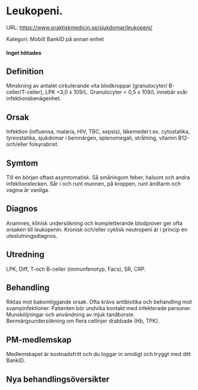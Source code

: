 # Leukopeni.

URL: https://www.praktiskmedicin.se/sjukdomar/leukopeni/



Kategori: Mobilt BankID på annan enhet

#### Inget hittades

## Definition

Minskning av antalet cirkulerande vita blodkroppar (granulocyter/ B-celler/T-celler), LPK <3,0 x 109/L. Granulocyter < 0,5 x 109/L innebär svår infektionsbenägenhet.

## Orsak

Infektion (influensa, malaria, HIV, TBC, sepsis), läkemedel t.ex. cytostatika, tyreostatika, sjukdomar i benmärgen, splenomegali, strålning, vitamin B12- och/eller folsyrabrist.

## Symtom

Till en början oftast asymtomatisk. Så småningom feber, halsont och andra infektionstecken. Sår i och runt munnen, på kroppen, runt ändtarm och vagina är vanliga.

## Diagnos

Anamnes, klinisk undersökning och kompletterande blodprover ger ofta orsaken till leukopenin. Kronisk och/eller cyklisk neutropeni är i princip en uteslutningsdiagnos.

## Utredning

LPK, Diff, T-och B-celler (immunfenotyp, Facs), SR, CRP.

## Behandling

Riktas mot bakomliggande orsak. Ofta krävs antibiotika och behandling mot svampinfektioner. Patienten bör undvika kontakt med infekterade personer. Munsköljningar och användning av mjuk tandborste. Benmärgsundersökning om flera cellinjer drabbade (Hb, TPK).

## PM-medlemskap

Medlemskapet är kostnadsfritt och du loggar in smidigt och tryggt med ditt BankID.

## Nya behandlingsöversikter

